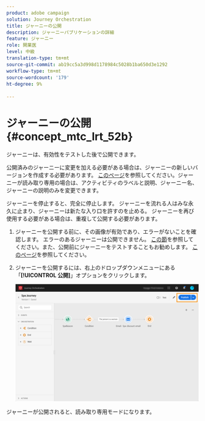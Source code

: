 ```yaml
---
product: adobe campaign
solution: Journey Orchestration
title: ジャーニーの公開
description: ジャーニーパブリケーションの詳細
feature: ジャーニー
role: 開業医
level: 中級
translation-type: tm+mt
source-git-commit: ab19cc5a3d998d1178984c5028b1ba650d3e1292
workflow-type: tm+mt
source-wordcount: '179'
ht-degree: 9%

---
```



# ジャーニーの公開{#concept_mtc_lrt_52b}

ジャーニーは、有効性をテストした後で公開できます。

公開済みのジャーニーに変更を加える必要がある場合は、ジャーニーの新しいバージョンを作成する必要があります。 [このページ](../building-journeys/journey-versions.md)を参照してください。ジャーニーが読み取り専用の場合は、アクティビティのラベルと説明、ジャーニー名、ジャーニーの説明のみを変更できます。

ジャーニーを停止すると、完全に停止します。 ジャーニーを流れる人はみな永久に止まり、ジャーニーは新たな入り口を許すのを止める。 ジャーニーを再び使用する必要がある場合は、重複して公開する必要があります。

1. ジャーニーを公開する前に、その画像が有効であり、エラーがないことを確認します。 エラーのあるジャーニーは公開できません。 [この節](../about/troubleshooting.md#section_h3q_kqk_fhb)を参照してください。また、公開前にジャーニーをテストすることもお勧めします。 [このページ](../building-journeys/testing-the-journey.md)を参照してください。
1. ジャーニーを公開するには、右上のドロップダウンメニューにある「**[!UICONTROL 公開]**」オプションをクリックします。

   ![](../assets/journeyuc1_18.png)

ジャーニーが公開されると、読み取り専用モードになります。
